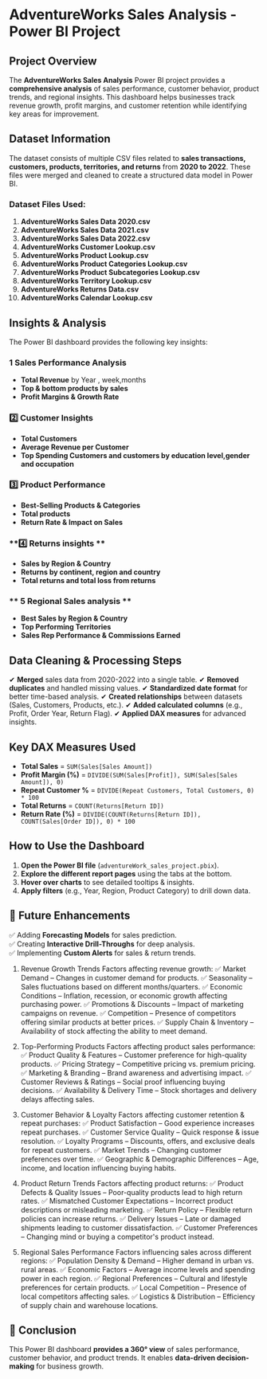 # AdventureWorks Sales Analysis - Power BI Project

##  Project Overview
The **AdventureWorks Sales Analysis** Power BI project provides a **comprehensive analysis** of sales performance, customer behavior, product trends, and regional insights. This dashboard helps businesses track revenue growth, profit margins, and customer retention while identifying key areas for improvement.

## Dataset Information
The dataset consists of multiple CSV files related to **sales transactions, customers, products, territories, and returns** from **2020 to 2022**. These files were merged and cleaned to create a structured data model in Power BI.

###  Dataset Files Used:
1. **AdventureWorks Sales Data 2020.csv**
2. **AdventureWorks Sales Data 2021.csv**
3. **AdventureWorks Sales Data 2022.csv**
4. **AdventureWorks Customer Lookup.csv**
5. **AdventureWorks Product Lookup.csv**
6. **AdventureWorks Product Categories Lookup.csv**
7. **AdventureWorks Product Subcategories Lookup.csv**
8. **AdventureWorks Territory Lookup.csv**
9. **AdventureWorks Returns Data.csv**
10. **AdventureWorks Calendar Lookup.csv**

##  Insights & Analysis
The Power BI dashboard provides the following key insights:

### **1️ Sales Performance Analysis**
- **Total Revenue** by Year , week,months
- **Top & bottom products by sales**
- **Profit Margins & Growth Rate**

### **2️⃣ Customer Insights**
- **Total Customers**
- **Average Revenue per Customer**
- **Top Spending Customers and customers by education level,gender and occupation**

### **3️⃣ Product Performance**
- **Best-Selling Products & Categories**
- **Total products**
- **Return Rate & Impact on Sales**

### **4️⃣ Returns insights **
- **Sales by Region & Country**
- **Returns by continent, region and country**
- **Total returns and total loss from returns**

### ** 5 Regional  Sales analysis **
- **Best Sales by Region & Country**
- **Top Performing Territories**
- **Sales Rep Performance & Commissions Earned**

##  Data Cleaning & Processing Steps
✔ **Merged** sales data from 2020-2022 into a single table.
✔ **Removed duplicates** and handled missing values.
✔ **Standardized date format** for better time-based analysis.
✔ **Created relationships** between datasets (Sales, Customers, Products, etc.).
✔ **Added calculated columns** (e.g., Profit, Order Year, Return Flag).
✔ **Applied DAX measures** for advanced insights.

##  Key DAX Measures Used
- **Total Sales** = `SUM(Sales[Sales Amount])`
- **Profit Margin (%)** = `DIVIDE(SUM(Sales[Profit]), SUM(Sales[Sales Amount]), 0)`
- **Repeat Customer %** = `DIVIDE(Repeat Customers, Total Customers, 0) * 100`
- **Total Returns** = `COUNT(Returns[Return ID])`
- **Return Rate (%)** = `DIVIDE(COUNT(Returns[Return ID]), COUNT(Sales[Order ID]), 0) * 100`


##  How to Use the Dashboard
1. **Open the Power BI file** (`adventureWork_sales_project.pbix`).
2. **Explore the different report pages** using the tabs at the bottom.
3. **Hover over charts** to see detailed tooltips & insights.
4. **Apply filters** (e.g., Year, Region, Product Category) to drill down data.

## 📌 Future Enhancements
✅ Adding **Forecasting Models** for sales prediction.  
✅ Creating **Interactive Drill-Throughs** for deep analysis.  
✅ Implementing **Custom Alerts** for sales & return trends.

1. Revenue Growth Trends
Factors affecting revenue growth:
✅ Market Demand – Changes in customer demand for products.
✅ Seasonality – Sales fluctuations based on different months/quarters.
✅ Economic Conditions – Inflation, recession, or economic growth affecting purchasing power.
✅ Promotions & Discounts – Impact of marketing campaigns on revenue.
✅ Competition – Presence of competitors offering similar products at better prices.
✅ Supply Chain & Inventory – Availability of stock affecting the ability to meet demand.

2. Top-Performing Products
Factors affecting product sales performance:
✅ Product Quality & Features – Customer preference for high-quality products.
✅ Pricing Strategy – Competitive pricing vs. premium pricing.
✅ Marketing & Branding – Brand awareness and advertising impact.
✅ Customer Reviews & Ratings – Social proof influencing buying decisions.
✅ Availability & Delivery Time – Stock shortages and delivery delays affecting sales.

3. Customer Behavior & Loyalty
Factors affecting customer retention & repeat purchases:
✅ Product Satisfaction – Good experience increases repeat purchases.
✅ Customer Service Quality – Quick response & issue resolution.
✅ Loyalty Programs – Discounts, offers, and exclusive deals for repeat customers.
✅ Market Trends – Changing customer preferences over time.
✅ Geographic & Demographic Differences – Age, income, and location influencing buying habits.

4. Product Return Trends
Factors affecting product returns:
✅ Product Defects & Quality Issues – Poor-quality products lead to high return rates.
✅ Mismatched Customer Expectations – Incorrect product descriptions or misleading marketing.
✅ Return Policy – Flexible return policies can increase returns.
✅ Delivery Issues – Late or damaged shipments leading to customer dissatisfaction.
✅ Customer Preferences – Changing mind or buying a competitor's product instead.

5. Regional Sales Performance
Factors influencing sales across different regions:
✅ Population Density & Demand – Higher demand in urban vs. rural areas.
✅ Economic Factors – Average income levels and spending power in each region.
✅ Regional Preferences – Cultural and lifestyle preferences for certain products.
✅ Local Competition – Presence of local competitors affecting sales.
✅ Logistics & Distribution – Efficiency of supply chain and warehouse locations.





## 📝 Conclusion
This Power BI dashboard **provides a 360° view** of sales performance, customer behavior, and product trends. It enables **data-driven decision-making** for business growth.





